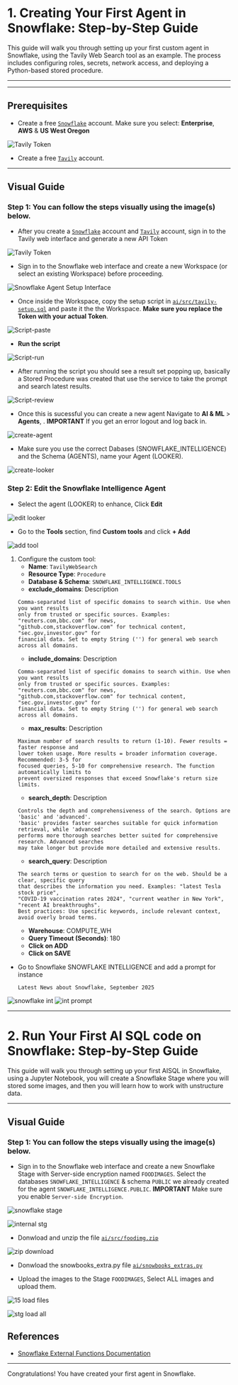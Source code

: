 # 1. Creating Your First Agent in Snowflake: Step-by-Step Guide

This guide will walk you through setting up your first custom agent in Snowflake, using the Tavily Web Search tool as an example. The process includes configuring roles, secrets, network access, and deploying a Python-based stored procedure.

---

---

## Prerequisites

- Create a free [`Snowflake`](https://signup.snowflake.com/) account. Make sure you select: **Enterprise**, **AWS** & **US West Oregon**

![Tavily Token](img/00-create-snow.jpg)

- Create a free [`Tavily`](https://www.tavily.com/) account.

---

## Visual Guide

### Step 1: You can follow the steps visually using the image(s) below.

- After you create a [`Snowflake`](https://signup.snowflake.com/) account and [`Tavily`](https://www.tavily.com/) account, sign in to the Tavily web interface and generate a new API Token

![Tavily Token](img/02-tavily.jpg)

- Sign in to the Snowflake web interface and create a new Workspace (or select an existing Workspace) before proceeding.

![Snowflake Agent Setup Interface](img/01-interface.jpg)

- Once inside the Workspace, copy the setup script in [`ai/src/tavily-setup.sql`](src/tavily-setup.sql) and paste it the the Workspace. **Make sure you replace the Token with your actual Token**.

![Script-paste](img/03-script-workspace.jpg)

- **Run the script**

![Script-run](img/04-runsript.jpg)

- After running the script you should see a result set popping up, basically a Stored Procedure was created that use the service to take the prompt and search latest results.

![Script-review](img/05-review.jpg)

- Once this is sucessful you can create a new agent Navigate to **AI & ML** > **Agents**, . **IMPORTANT** If you get an error logout and log back in.

![create-agent](img/06-create-agent.jpg)

- Make sure you use the correct Dabases (SNOWFLAKE_INTELLIGENCE) and the Schema (AGENTS), name your Agent (LOOKER).

![create-looker](img/07-looker.jpg)

### Step 2: Edit the Snowflake Intelligence Agent

- Select the agent (LOOKER) to enhance, Click **Edit**

![edit looker](img/08-edit-looker.jpg)

- Go to the **Tools** section, find **Custom tools** and click **+ Add**

![add tool](img/09-add-tool.jpg)

1. Configure the custom tool:
   - **Name**: `TavilyWebSearch`
   - **Resource Type**: `Procedure`
   - **Database & Schema**: `SNOWFLAKE_INTELLIGENCE.TOOLS`
   - **exclude_domains**: Description
    ```
    Comma-separated list of specific domains to search within. Use when you want results
    only from trusted or specific sources. Examples: "reuters.com,bbc.com" for news,
    "github.com,stackoverflow.com" for technical content, "sec.gov,investor.gov" for 
    financial data. Set to empty String ('') for general web search across all domains.
    ```
   - **include_domains**: Description
    ```
    Comma-separated list of specific domains to search within. Use when you want results
    only from trusted or specific sources. Examples: "reuters.com,bbc.com" for news,
    "github.com,stackoverflow.com" for technical content, "sec.gov,investor.gov" for 
    financial data. Set to empty String ('') for general web search across all domains.
    ```
   - **max_results**: Description
    ```
    Maximum number of search results to return (1-10). Fewer results = faster response and
    lower token usage. More results = broader information coverage. Recommended: 3-5 for 
    focused queries, 5-10 for comprehensive research. The function automatically limits to 
    prevent oversized responses that exceed Snowflake's return size limits.
    ```
   - **search_depth**: Description
    ```
    Controls the depth and comprehensiveness of the search. Options are 'basic' and 'advanced'.
    'basic' provides faster searches suitable for quick information retrieval, while 'advanced'
    performs more thorough searches better suited for comprehensive research. Advanced searches
    may take longer but provide more detailed and extensive results.
    ```
   - **search_query**: Description
    ```
    The search terms or question to search for on the web. Should be a clear, specific query
    that describes the information you need. Examples: "latest Tesla stock price", 
    "COVID-19 vaccination rates 2024", "current weather in New York", "recent AI breakthroughs".
    Best practices: Use specific keywords, include relevant context, avoid overly broad terms.
    ```
   - **Warehouse**: COMPUTE_WH
   - **Query Timeout (Seconds)**: 180
   - **Click on ADD**
   - **Click on SAVE**

- Go to Snowflake SNOWFLAKE INTELLIGENCE and add a prompt for instance
    ```
    Latest News about Snowflake, September 2025
    ```

![snowflake int](img/10-snowflake-int.jpg)
![int prompt](img/11-int-prompt.jpg)

---

# 2. Run Your First AI SQL code on Snowflake: Step-by-Step Guide

This guide will walk you through setting up your first AISQL in Snowflake, using a
Jupyter Notebook, you will create a Snowflake Stage where you will stored some images, and then you will learn how to work with unstructure data.

---
## Visual Guide

### Step 1: You can follow the steps visually using the image(s) below.
- Sign in to the Snowflake web interface and create a new Snowflake Stage with
Server-side encryption named `FOODIMAGES`. Select the databases `SNOWFLAKE_INTELLIGENCE` & schema `PUBLIC` we already created
for the agent `SNOWFLAKE_INTELLIGENCE.PUBLIC`. 
**IMPORTANT** Make sure you enable `Server-side Encryption`.

![snowflake stage](img/12-snowflake-stage.jpg)

![internal stg](img/13-internalstg.jpg)

- Donwload and unzip the file [`ai/src/foodimg.zip`](src/foodimg.zip)

![zip download](img/14-zipdownload.jpg)

- Donwload the snowbooks_extra.py file [`ai/snowbooks_extras.py`](snowbooks_extras.py)

- Upload the images to the Stage `FOODIMAGES`, Select ALL images and upload them.

![15 load files](img/15-loadfiles.jpg)

![stg load all](img/16-loadall.jpg)


## References
- [Snowflake External Functions Documentation](https://docs.snowflake.com/en/developer-guide/external-functions/intro)

---

Congratulations! You have created your first agent in Snowflake.
